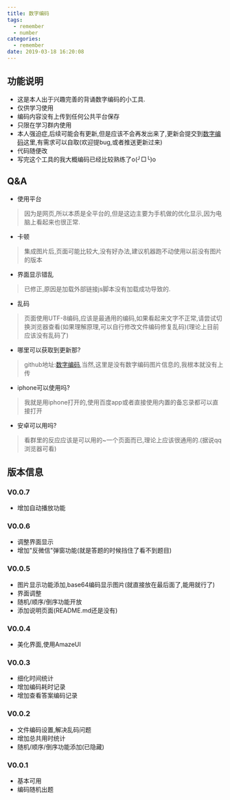 ```yaml
---
title: 数字编码
tags:
  - remember
  - number
categories:
  - remember
date: 2019-03-18 16:20:08
---
```



## 功能说明

- 这是本人出于兴趣完善的背诵数字编码的小工具.
- 仅供学习使用
- 编码内容没有上传到任何公共平台保存
- 只限在学习群内使用
- 本人强迫症,后续可能会有更新,但是应该不会再发出来了,更新会提交到[数字编码](https://github.com/caticat/remember/tree/master/number_code)这里,有需求可以自取(欢迎提bug,或者推送更新过来)
- 代码随便改
- 写完这个工具的我大概编码已经比较熟练了o(╯□╰)o

## Q&A

- 使用平台
> 因为是网页,所以本质是全平台的,但是这边主要为手机做的优化显示,因为电脑上看起来也很正常.

- 卡顿
> 集成图片后,页面可能比较大,没有好办法,建议机器跑不动使用以前没有图片的版本

- 界面显示错乱
> 已修正,原因是加载外部链接js脚本没有加载成功导致的.

- 乱码
> 页面使用UTF-8编码,应该是最通用的编码,如果看起来文字不正常,请尝试切换浏览器查看(如果理解原理,可以自行修改文件编码修复乱码)(理论上目前应该没有乱码了)

- 哪里可以获取到更新那?
> github地址:[数字编码](https://github.com/caticat/remember/tree/master/number_code),当然,这里是没有数字编码图片信息的,我根本就没有上传

- iphone可以使用吗?
> 我就是用iphone打开的,使用百度app或者直接使用内置的备忘录都可以直接打开

- 安卓可以用吗?
> 看群里的反应应该是可以用的~一个页面而已,理论上应该很通用的.(据说qq浏览器可看)

## 版本信息

### V0.0.7

- 增加自动播放功能

### V0.0.6

- 调整界面显示
- 增加"反微信"弹窗功能(就是答题的时候挡住了看不到题目)

### V0.0.5

- 图片显示功能添加,base64编码显示图片(就直接放在最后面了,能用就行了)
- 界面调整
- 随机/顺序/倒序功能开放
- 添加说明页面(README.md还是没有)
<!-- more -->

### V0.0.4

- 美化界面,使用AmazeUI

### V0.0.3

- 细化时间统计
- 增加编码耗时记录
- 增加查看答案编码记录

### V0.0.2

- 文件编码设置,解决乱码问题
- 增加总共用时统计
- 随机/顺序/倒序功能添加(已隐藏)

### V0.0.1

- 基本可用
- 编码随机出题
